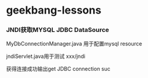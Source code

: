 # geekbang-lessons
### JNDI获取MYSQL JDBC DataSource



MyDbConnectionManager.java  用于配置mysql resource

jndiServlet.java用于测试   xxx/jndi

获得连接成功输出get JDBC connection suc


